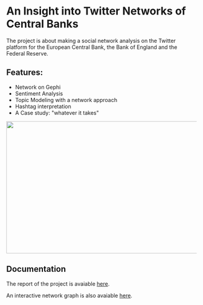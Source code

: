 # An Insight into Twitter Networks of Central Banks
The project is about making a social network analysis on the Twitter platform for the European Central Bank, the Bank of England and the Federal Reserve. 

## Features:

- Network on Gephi
- Sentiment Analysis
- Topic Modeling with a network approach
- Hashtag interpretation
- A Case study: "whatever it takes"


<div align="center">

<img src="http://jevemanagerpsw.altervista.org/ntw_graph.png" width="600" height="350" />

</div>



## Documentation

The report of the project is avaiable [here](https://github.com/andreramolivaz/ecb_boe_fed-social_network_analysis/blob/main/report/article_3.pdf).

An interactive network graph is also avaiable [here](https://andreramolivaz.github.io/CT0540-graph/).
